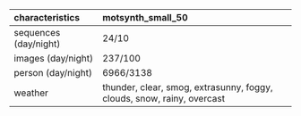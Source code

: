 | characteristics       | motsynth_small_50                                                      |
|:----------------------|:-----------------------------------------------------------------------|
| sequences (day/night) | 24/10                                                                  |
| images (day/night)    | 237/100                                                                |
| person (day/night)    | 6966/3138                                                              |
| weather               | thunder, clear, smog, extrasunny, foggy, clouds, snow, rainy, overcast |